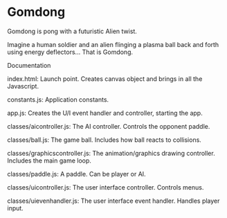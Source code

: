 # Gomdong 
Gomdong is pong with a futuristic Alien twist.

Imagine a human soldier and an alien flinging a plasma ball back and forth using energy deflectors... That is Gomdong.

Documentation

index.html: Launch point. Creates canvas object and brings in all the Javascript.

constants.js: Application constants.

app.js: Creates the U/I event handler and controller, starting the app.

classes/aicontroller.js: The AI controller. Controls the opponent paddle.

classes/ball.js: The game ball. Includes how ball reacts to collisions.

classes/graphicscontroller.js: The animation/graphics drawing controller. Includes the main game loop.

classes/paddle.js: A paddle. Can be player or AI.

classes/uicontroller.js: The user interface controller. Controls menus.

classes/uievenhandler.js: The user interface event handler. Handles player input.
